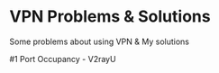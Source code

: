 # VPN Problems & Solutions  
Some problems about using VPN & My solutions  
  
#1 Port Occupancy - V2rayU  
